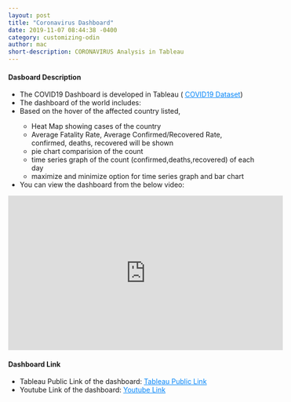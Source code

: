 ```yaml
---
layout: post
title: "Coronavirus Dashboard"
date: 2019-11-07 08:44:38 -0400
category: customizing-odin
author: mac
short-description: CORONAVIRUS Analysis in Tableau
---
```



<h4>Dasboard Description</h4>
<ul>
<li>The COVID19 Dashboard is developed in Tableau ( <a href="https://github.com/CSSEGISandData/COVID-19" target="_blank" style="color:#0385F9"><u>COVID19 Dataset</u></a>)</li>
<li>The dashboard of the world includes:</li>
<li>Based on the hover of the affected country listed, </li>
				<ul>
				<li>Heat Map showing cases of the country</li>
				<li>Average Fatality Rate, Average Confirmed/Recovered Rate, confirmed, deaths, recovered will be shown</li>
				<li>pie chart comparision of the count </li>
				<li>time series graph of the count (confirmed,deaths,recovered) of each day</li>
				<li>maximize and minimize option for time series graph and bar chart</li>
				</ul>
<li>You can view the dashboard from the below video:</li>

</ul>
<iframe width="560" height="315" src="https://www.youtube.com/embed/O6_IP7n7mWE" frameborder="0" allow="accelerometer; autoplay; encrypted-media; gyroscope; picture-in-picture" allowfullscreen></iframe>
<h4>Dashboard Link</h4>
<ul>
<li>Tableau Public Link of the dashboard: <a href="https://public.tableau.com/profile/chigz#!/vizhome/CoronaVirus-ChiragShah/MainDashboard" target="_blank" style="color:#0385F9"><u>Tableau Public Link</u></a></li>
<li>Youtube Link of the dashboard: <a href="https://www.youtube.com/embed/O6_IP7n7mWE" target="_blank" style="color:#0385F9"><u>Youtube Link</u></a></li>
</ul>


